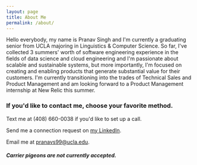 ```yaml
---
layout: page
title: About Me
permalink: /about/
---
```


Hello everybody, my name is Pranav Singh and I'm currently a graduating senior from UCLA majoring in Linguistics & Computer Science. So far, I've collected 3 summers' worth of software engineering experience in the fields of data science and cloud engineering and I'm passionate about scalable and sustainable systems, but more importantly, I'm focused on creating and enabling products that generate substantial value for their customers. I'm currently transitioning into the trades of Technical Sales and Product Management and am looking forward to a Product Management internship at New Relic this summer.

### If you'd like to contact me, choose your favorite method.

Text me at (408) 660-0038 if you'd like to set up a call.

Send me a connection request on <a href="https://www.linkedin.com/in/pranavs99/" target="_blank">my LinkedIn</a>.

Email me at [pranavs99@ucla.edu](mailto:pranavs99@ucla.edu).

##### Carrier pigeons are not currently accepted.
